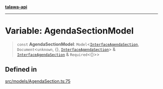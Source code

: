 [**talawa-api**](../../../README.md)

***

# Variable: AgendaSectionModel

> `const` **AgendaSectionModel**: `Model`\<[`InterfaceAgendaSection`](../interfaces/InterfaceAgendaSection.md), `Document`\<`unknown`, \{\}, [`InterfaceAgendaSection`](../interfaces/InterfaceAgendaSection.md)\> & [`InterfaceAgendaSection`](../interfaces/InterfaceAgendaSection.md) & `Required`\<\{\}\>\>

## Defined in

[src/models/AgendaSection.ts:75](https://github.com/Suyash878/talawa-api/blob/095e6964ce2a06c1c30d1acf81b6162203f1db91/src/models/AgendaSection.ts#L75)
